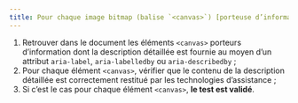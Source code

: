 ```yaml
---
title: Pour chaque image bitmap (balise `<canvas>`) [porteuse d’information](#image-porteuse-d-information), qui implémente une référence à une [description détaillée](#description-detaillee-image) adjacente, cette référence est-elle correctement restituée par les technologies d’assistance ?
---
```


1. Retrouver dans le document les éléments `<canvas>` porteurs d’information dont la description détaillée est fournie au moyen d’un attribut `aria-label`, `aria-labelledby` ou `aria-describedby` ;
2. Pour chaque élément `<canvas>`, vérifier que le contenu de la description détaillée est correctement restitué par les technologies d’assistance ;
3. Si c’est le cas pour chaque élément `<canvas>`, **le test est validé**.